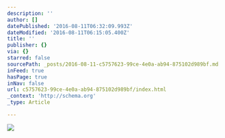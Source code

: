 ```yaml
---
description: ''
author: []
datePublished: '2016-08-11T06:32:09.993Z'
dateModified: '2016-08-11T06:15:05.400Z'
title: ''
publisher: {}
via: {}
starred: false
sourcePath: _posts/2016-08-11-c5757623-99ce-4e0a-ab94-875102d989bf.md
inFeed: true
hasPage: true
inNav: false
url: c5757623-99ce-4e0a-ab94-875102d989bf/index.html
_context: 'http://schema.org'
_type: Article

---
```

![](https://the-grid-user-content.s3-us-west-2.amazonaws.com/dad8c7fb-0588-4456-be3b-149979bd000c.jpg)